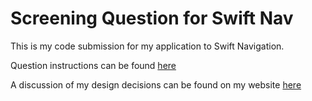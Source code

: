 # Screening Question for Swift Nav

This is my code submission for my application to Swift Navigation.

Question instructions can be found [here](https://github.com/swift-nav/screening_questions/blob/master/questions.md)

A discussion of my design decisions can be found on my website [here](https://danielhunter.io/swift-nav/)

